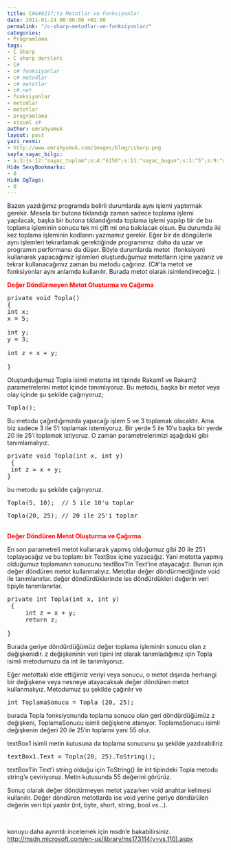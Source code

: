 ```yaml
---
title: C#&#8217;ta Metotlar ve Fonksiyonlar
date: 2011-01-24 00:00:00 +02:00
permalink: "/c-sharp-metodlar-ve-fonksiyonlar/"
categories:
- Programlama
tags:
- C Sharp
- C sharp dersleri
- C#
- c# fonksiyonlar
- c# metodlar
- c# metotlar
- c#.net
- fonksiyonlar
- metodlar
- metotlar
- programlama
- visual c#
author: emrahyumuk
layout: post
yazi_resmi:
- http://www.emrahyumuk.com/images/blog/csharp.png
sayfa_sayac_bilgi:
- a:3:{s:12:"sayac_toplam";s:4:"6150";s:11:"sayac_bugun";s:1:"5";s:9:"son_okuma";s:10:"1364919820";}
Hide SexyBookmarks:
- 0
Hide OgTags:
- 0
---
```


Bazen yazdığımız programda belirli durumlarda aynı işlemi yaptırmak gerekir. Mesela bir butona tıklandığı zaman sadece toplama işlemi yapılacak, başka bir butona tıklandığında toplama işlemi yapılıp bir de bu toplama işleminin sonucu tek mi çift mi ona bakılacak olsun. Bu durumda iki kez toplama işleminin kodlarını yazmamız gerekir. Eğer bir de döngülerle aynı işlemleri tekrarlamak gerektiğinde programımız  daha da uzar ve programın performansı da düşer. Böyle durumlarda metot  (fonksiyon) kullanarak yapacağımız işlemleri oluşturduğumuz metotların içine yazarız ve tekrar kullanacağımız zaman bu metodu çağırırız. (C#&#8217;ta metot ve fonksiyonlar aynı anlamda kullanılır. Burada metot olarak isimlendireceğiz. )  
<!--more-->

**<span style="color: #ff0000;">Değer Döndürmeyen Metot Oluşturma ve Çağırma</span>**

<pre>private void Topla()
{
int x;
x = 5;

int y;
y = 3;

int z = x + y;

}</pre>

Oluşturduğumuz Topla isimli metotta int tipinde Rakam1 ve Rakam2 parametrelerini metot içinde tanımlıyoruz. Bu metodu, başka bir metot veya olay içinde şu şekilde çağırıyoruz;

<pre>Topla();</pre>

Bu metodu çağırdığımızda yapacağı işlem 5 ve 3 toplamak olacaktır. Ama biz sadece 3 ile 5&#8242;i toplamak istemiyoruz. Bir yerde 5 ile 10&#8242;u başka bir yerde 20 ile 25&#8242;i toplamak istiyoruz. O zaman parametrelerimizi aşağıdaki gibi tanımlamalıyız.

<pre>private void Topla(int x, int y)
 {
 int z = x + y;
}</pre>

bu metodu şu şekilde çağırıyoruz.

<pre>Topla(5, 10);  // 5 ile 10'u toplar</pre>

<pre>Topla(20, 25); // 20 ile 25'i toplar</pre>

<span style="color: #c0c0c0;">.</span>  
<span style="color: #ff0000;"><strong><strong>Değer Döndüren Metot </strong>Oluşturma ve Çağırma</strong></span>

En son parametreli metot kullanarak yapmış olduğumuz gibi 20 ile 25&#8242;i toplayacağız ve bu toplamı bir TextBox içine yazacağız. Yani metotta yapmış olduğumuz toplamanın sonucunu textBox1&#8242;in Text&#8217;ine atayacağız. Bunun için değer döndüren metot kullanmalıyız. Metotlar değer döndürmediğinde void ile tanımlanırlar. değer döndürdüklerinde ise döndürdükleri değerin veri tipiyle tanımlanırlar.

<pre>private int Topla(int x, int y)
 {
     int z = x + y;
     return z;

}</pre>

Burada geriye döndürdüğümüz değer toplama işleminin sonucu olan z değişkenidir. z değişkeninin veri tipini int olarak tanımladığımız için Topla isimli metodumuzu da int ile tanımlıyoruz.

Eğer metottaki elde ettiğimiz veriyi veya sonucu, o metot dışında herhangi bir değişkene veya nesneye atayacaksak değer döndüren metot kullanmalıyız. Metodumuz şu şekilde çağırılır ve

<pre>int ToplamaSonucu = Topla (20, 25);</pre>

burada Topla fonksiyonunda toplama sonucu olan geri döndürdüğümüz z değişkeni, ToplamaSonucu isimli değişkene atanıyor. ToplamaSonucu isimli değişkenin değeri 20 ile 25&#8242;in toplamıi yani 55 olur.

textBox1 isimli metin kutusuna da toplama sonucunu şu şekilde yazdırabiliriz

<pre>textBox1.Text = Topla(20, 25).ToString();</pre>

textBox1&#8242;in Text&#8217;i string olduğu için ToString() ile int tipindeki Topla metodu string&#8217;e çeviriyoruz. Metin kutusunda 55 değerini görürüz.

Sonuç olarak değer döndürmeyen metot yazarken void anahtar kelimesi kullanılır. Değer döndüren metotlarda ise void yerine geriye döndürülen değerin veri tipi yazılır (int, byte, short, string, bool vs&#8230;).

<span style="color: #c0c0c0;">.</span>

konuyu daha ayrıntılı incelemek için msdn&#8217;e bakabilirsiniz.  
<http://msdn.microsoft.com/en-us/library/ms173114(v=vs.110).aspx>